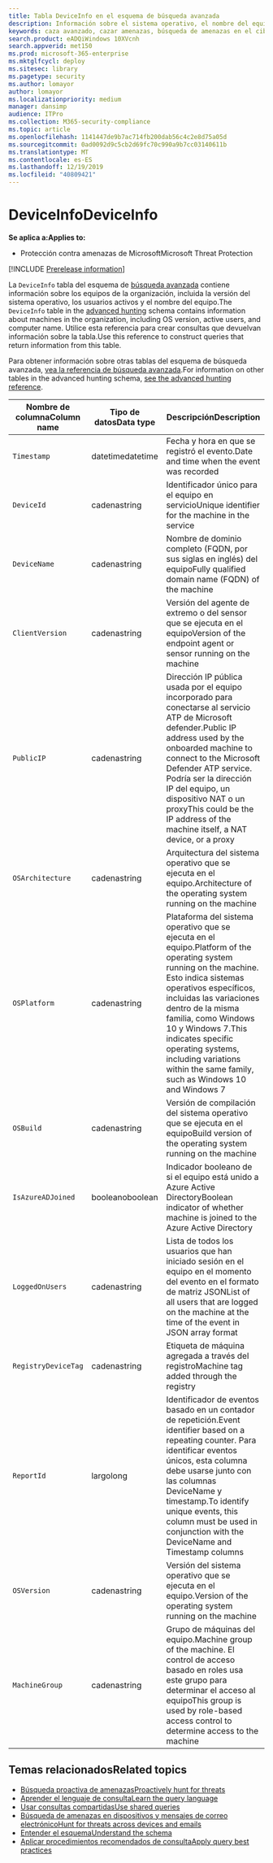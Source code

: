 ```yaml
---
title: Tabla DeviceInfo en el esquema de búsqueda avanzada
description: Información sobre el sistema operativo, el nombre del equipo y otros datos del equipo en la tabla DeviceInfo del esquema de búsqueda avanzada
keywords: caza avanzado, cazar amenazas, búsqueda de amenazas en el ciberespacio, búsqueda, consulta, telemetría, referencia de esquema, kusto, tabla, columna, tipo de datos, descripción, machineinfo, DeviceInfo, dispositivo, máquina, sistema operativo, plataforma, usuarios
search.product: eADQiWindows 10XVcnh
search.appverid: met150
ms.prod: microsoft-365-enterprise
ms.mktglfcycl: deploy
ms.sitesec: library
ms.pagetype: security
ms.author: lomayor
author: lomayor
ms.localizationpriority: medium
manager: dansimp
audience: ITPro
ms.collection: M365-security-compliance
ms.topic: article
ms.openlocfilehash: 1141447de9b7ac714fb200dab56c4c2e8d75a05d
ms.sourcegitcommit: 0ad0092d9c5cb2d69fc70c990a9b7cc03140611b
ms.translationtype: MT
ms.contentlocale: es-ES
ms.lasthandoff: 12/19/2019
ms.locfileid: "40809421"
---
```

# <a name="deviceinfo"></a><span data-ttu-id="180e1-104">DeviceInfo</span><span class="sxs-lookup"><span data-stu-id="180e1-104">DeviceInfo</span></span>

<span data-ttu-id="180e1-105">**Se aplica a:**</span><span class="sxs-lookup"><span data-stu-id="180e1-105">**Applies to:**</span></span>
- <span data-ttu-id="180e1-106">Protección contra amenazas de Microsoft</span><span class="sxs-lookup"><span data-stu-id="180e1-106">Microsoft Threat Protection</span></span>

[!INCLUDE [Prerelease information](../includes/prerelease.md)]

<span data-ttu-id="180e1-107">La `DeviceInfo` tabla del esquema de [búsqueda avanzada](advanced-hunting-overview.md) contiene información sobre los equipos de la organización, incluida la versión del sistema operativo, los usuarios activos y el nombre del equipo.</span><span class="sxs-lookup"><span data-stu-id="180e1-107">The `DeviceInfo` table in the [advanced hunting](advanced-hunting-overview.md) schema contains information about machines in the organization, including OS version, active users, and computer name.</span></span> <span data-ttu-id="180e1-108">Utilice esta referencia para crear consultas que devuelvan información sobre la tabla.</span><span class="sxs-lookup"><span data-stu-id="180e1-108">Use this reference to construct queries that return information from this table.</span></span>

<span data-ttu-id="180e1-109">Para obtener información sobre otras tablas del esquema de búsqueda avanzada, [vea la referencia de búsqueda avanzada](advanced-hunting-schema-tables.md).</span><span class="sxs-lookup"><span data-stu-id="180e1-109">For information on other tables in the advanced hunting schema, [see the advanced hunting reference](advanced-hunting-schema-tables.md).</span></span>

| <span data-ttu-id="180e1-110">Nombre de columna</span><span class="sxs-lookup"><span data-stu-id="180e1-110">Column name</span></span> | <span data-ttu-id="180e1-111">Tipo de datos</span><span class="sxs-lookup"><span data-stu-id="180e1-111">Data type</span></span> | <span data-ttu-id="180e1-112">Descripción</span><span class="sxs-lookup"><span data-stu-id="180e1-112">Description</span></span> |
|-------------|-----------|-------------|
| `Timestamp` | <span data-ttu-id="180e1-113">datetime</span><span class="sxs-lookup"><span data-stu-id="180e1-113">datetime</span></span> | <span data-ttu-id="180e1-114">Fecha y hora en que se registró el evento.</span><span class="sxs-lookup"><span data-stu-id="180e1-114">Date and time when the event was recorded</span></span> |
| `DeviceId` | <span data-ttu-id="180e1-115">cadena</span><span class="sxs-lookup"><span data-stu-id="180e1-115">string</span></span> | <span data-ttu-id="180e1-116">Identificador único para el equipo en servicio</span><span class="sxs-lookup"><span data-stu-id="180e1-116">Unique identifier for the machine in the service</span></span> |
| `DeviceName` | <span data-ttu-id="180e1-117">cadena</span><span class="sxs-lookup"><span data-stu-id="180e1-117">string</span></span> | <span data-ttu-id="180e1-118">Nombre de dominio completo (FQDN, por sus siglas en inglés) del equipo</span><span class="sxs-lookup"><span data-stu-id="180e1-118">Fully qualified domain name (FQDN) of the machine</span></span> |
| `ClientVersion` | <span data-ttu-id="180e1-119">cadena</span><span class="sxs-lookup"><span data-stu-id="180e1-119">string</span></span> | <span data-ttu-id="180e1-120">Versión del agente de extremo o del sensor que se ejecuta en el equipo</span><span class="sxs-lookup"><span data-stu-id="180e1-120">Version of the endpoint agent or sensor running on the machine</span></span> |
| `PublicIP` | <span data-ttu-id="180e1-121">cadena</span><span class="sxs-lookup"><span data-stu-id="180e1-121">string</span></span> | <span data-ttu-id="180e1-122">Dirección IP pública usada por el equipo incorporado para conectarse al servicio ATP de Microsoft defender.</span><span class="sxs-lookup"><span data-stu-id="180e1-122">Public IP address used by the onboarded machine to connect to the Microsoft Defender ATP service.</span></span> <span data-ttu-id="180e1-123">Podría ser la dirección IP del equipo, un dispositivo NAT o un proxy</span><span class="sxs-lookup"><span data-stu-id="180e1-123">This could be the IP address of the machine itself, a NAT device, or a proxy</span></span> |
| `OSArchitecture` | <span data-ttu-id="180e1-124">cadena</span><span class="sxs-lookup"><span data-stu-id="180e1-124">string</span></span> | <span data-ttu-id="180e1-125">Arquitectura del sistema operativo que se ejecuta en el equipo.</span><span class="sxs-lookup"><span data-stu-id="180e1-125">Architecture of the operating system running on the machine</span></span> |
| `OSPlatform` | <span data-ttu-id="180e1-126">cadena</span><span class="sxs-lookup"><span data-stu-id="180e1-126">string</span></span> | <span data-ttu-id="180e1-127">Plataforma del sistema operativo que se ejecuta en el equipo.</span><span class="sxs-lookup"><span data-stu-id="180e1-127">Platform of the operating system running on the machine.</span></span> <span data-ttu-id="180e1-128">Esto indica sistemas operativos específicos, incluidas las variaciones dentro de la misma familia, como Windows 10 y Windows 7.</span><span class="sxs-lookup"><span data-stu-id="180e1-128">This indicates specific operating systems, including variations within the same family, such as Windows 10 and Windows 7</span></span> |
| `OSBuild` | <span data-ttu-id="180e1-129">cadena</span><span class="sxs-lookup"><span data-stu-id="180e1-129">string</span></span> | <span data-ttu-id="180e1-130">Versión de compilación del sistema operativo que se ejecuta en el equipo</span><span class="sxs-lookup"><span data-stu-id="180e1-130">Build version of the operating system running on the machine</span></span> |
| `IsAzureADJoined` | <span data-ttu-id="180e1-131">booleano</span><span class="sxs-lookup"><span data-stu-id="180e1-131">boolean</span></span> | <span data-ttu-id="180e1-132">Indicador booleano de si el equipo está unido a Azure Active Directory</span><span class="sxs-lookup"><span data-stu-id="180e1-132">Boolean indicator of whether machine is joined to the Azure Active Directory</span></span> |
| `LoggedOnUsers` | <span data-ttu-id="180e1-133">cadena</span><span class="sxs-lookup"><span data-stu-id="180e1-133">string</span></span> | <span data-ttu-id="180e1-134">Lista de todos los usuarios que han iniciado sesión en el equipo en el momento del evento en el formato de matriz JSON</span><span class="sxs-lookup"><span data-stu-id="180e1-134">List of all users that are logged on the machine at the time of the event in JSON array format</span></span> |
| `RegistryDeviceTag` | <span data-ttu-id="180e1-135">cadena</span><span class="sxs-lookup"><span data-stu-id="180e1-135">string</span></span> | <span data-ttu-id="180e1-136">Etiqueta de máquina agregada a través del registro</span><span class="sxs-lookup"><span data-stu-id="180e1-136">Machine tag added through the registry</span></span> |
| `ReportId` | <span data-ttu-id="180e1-137">largo</span><span class="sxs-lookup"><span data-stu-id="180e1-137">long</span></span> | <span data-ttu-id="180e1-138">Identificador de eventos basado en un contador de repetición.</span><span class="sxs-lookup"><span data-stu-id="180e1-138">Event identifier based on a repeating counter.</span></span> <span data-ttu-id="180e1-139">Para identificar eventos únicos, esta columna debe usarse junto con las columnas DeviceName y timestamp.</span><span class="sxs-lookup"><span data-stu-id="180e1-139">To identify unique events, this column must be used in conjunction with the DeviceName and Timestamp columns</span></span> |
| `OSVersion` | <span data-ttu-id="180e1-140">cadena</span><span class="sxs-lookup"><span data-stu-id="180e1-140">string</span></span> | <span data-ttu-id="180e1-141">Versión del sistema operativo que se ejecuta en el equipo.</span><span class="sxs-lookup"><span data-stu-id="180e1-141">Version of the operating system running on the machine</span></span> |
| `MachineGroup` | <span data-ttu-id="180e1-142">cadena</span><span class="sxs-lookup"><span data-stu-id="180e1-142">string</span></span> | <span data-ttu-id="180e1-143">Grupo de máquinas del equipo.</span><span class="sxs-lookup"><span data-stu-id="180e1-143">Machine group of the machine.</span></span> <span data-ttu-id="180e1-144">El control de acceso basado en roles usa este grupo para determinar el acceso al equipo</span><span class="sxs-lookup"><span data-stu-id="180e1-144">This group is used by role-based access control to determine access to the machine</span></span> |

## <a name="related-topics"></a><span data-ttu-id="180e1-145">Temas relacionados</span><span class="sxs-lookup"><span data-stu-id="180e1-145">Related topics</span></span>
- [<span data-ttu-id="180e1-146">Búsqueda proactiva de amenazas</span><span class="sxs-lookup"><span data-stu-id="180e1-146">Proactively hunt for threats</span></span>](advanced-hunting-overview.md)
- [<span data-ttu-id="180e1-147">Aprender el lenguaje de consulta</span><span class="sxs-lookup"><span data-stu-id="180e1-147">Learn the query language</span></span>](advanced-hunting-query-language.md)
- [<span data-ttu-id="180e1-148">Usar consultas compartidas</span><span class="sxs-lookup"><span data-stu-id="180e1-148">Use shared queries</span></span>](advanced-hunting-shared-queries.md)
- [<span data-ttu-id="180e1-149">Búsqueda de amenazas en dispositivos y mensajes de correo electrónico</span><span class="sxs-lookup"><span data-stu-id="180e1-149">Hunt for threats across devices and emails</span></span>](advanced-hunting-query-emails-devices.md)
- [<span data-ttu-id="180e1-150">Entender el esquema</span><span class="sxs-lookup"><span data-stu-id="180e1-150">Understand the schema</span></span>](advanced-hunting-schema-tables.md)
- [<span data-ttu-id="180e1-151">Aplicar procedimientos recomendados de consulta</span><span class="sxs-lookup"><span data-stu-id="180e1-151">Apply query best practices</span></span>](advanced-hunting-best-practices.md)
